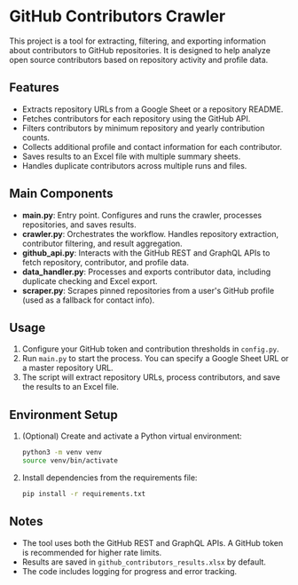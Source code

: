 # GitHub Contributors Crawler

This project is a tool for extracting, filtering, and exporting information about contributors to GitHub repositories. It is designed to help analyze open source contributors based on repository activity and profile data.

## Features
- Extracts repository URLs from a Google Sheet or a repository README.
- Fetches contributors for each repository using the GitHub API.
- Filters contributors by minimum repository and yearly contribution counts.
- Collects additional profile and contact information for each contributor.
- Saves results to an Excel file with multiple summary sheets.
- Handles duplicate contributors across multiple runs and files.

## Main Components

- **main.py**: Entry point. Configures and runs the crawler, processes repositories, and saves results.
- **crawler.py**: Orchestrates the workflow. Handles repository extraction, contributor filtering, and result aggregation.
- **github_api.py**: Interacts with the GitHub REST and GraphQL APIs to fetch repository, contributor, and profile data.
- **data_handler.py**: Processes and exports contributor data, including duplicate checking and Excel export.
- **scraper.py**: Scrapes pinned repositories from a user's GitHub profile (used as a fallback for contact info).

## Usage
1. Configure your GitHub token and contribution thresholds in `config.py`.
2. Run `main.py` to start the process. You can specify a Google Sheet URL or a master repository URL.
3. The script will extract repository URLs, process contributors, and save the results to an Excel file.

## Environment Setup
1. (Optional) Create and activate a Python virtual environment:
   ```bash
   python3 -m venv venv
   source venv/bin/activate
2. Install dependencies from the requirements file:
    ```bash
    pip install -r requirements.txt
    ```

## Notes
- The tool uses both the GitHub REST and GraphQL APIs. A GitHub token is recommended for higher rate limits.
- Results are saved in `github_contributors_results.xlsx` by default.
- The code includes logging for progress and error tracking.

